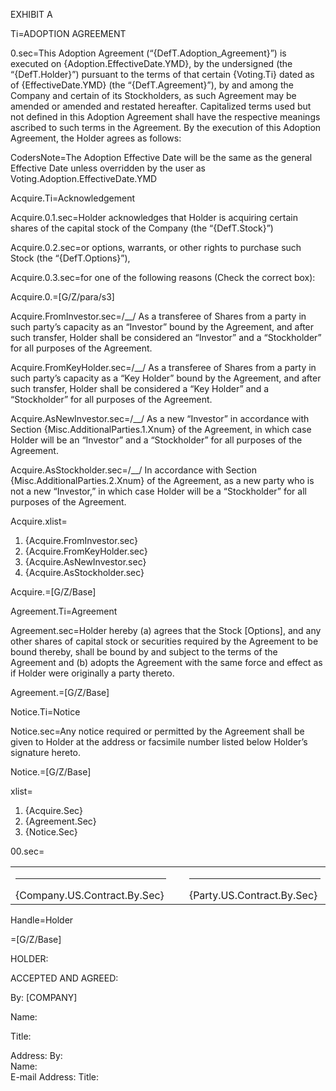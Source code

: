 EXHIBIT A

Ti=ADOPTION AGREEMENT

0.sec=This Adoption Agreement (“{DefT.Adoption_Agreement}”) is executed on {Adoption.EffectiveDate.YMD}, by the undersigned (the “{DefT.Holder}”) pursuant to the terms of that certain {Voting.Ti} dated as of {EffectiveDate.YMD} (the “{DefT.Agreement}”), by and among the Company and certain of its Stockholders, as such Agreement may be amended or amended and restated hereafter. Capitalized terms used but not defined in this Adoption Agreement shall have the respective meanings ascribed to such terms in the Agreement. By the execution of this Adoption Agreement, the Holder agrees as follows:

CodersNote=The Adoption Effective Date will be the same as the general Effective Date unless overridden by the user as Voting.Adoption.EffectiveDate.YMD

Acquire.Ti=Acknowledgement

Acquire.0.1.sec=Holder acknowledges that Holder is acquiring certain shares of the capital stock of the Company (the “{DefT.Stock}”)

Acquire.0.2.sec=or options, warrants, or other rights to purchase such Stock (the “{DefT.Options}”),

Acquire.0.3.sec=for one of the following reasons (Check the correct box):

Acquire.0.=[G/Z/para/s3]

Acquire.FromInvestor.sec=/__/  As a transferee of Shares from a party in such party’s capacity as an “Investor” bound by the Agreement, and after such transfer, Holder shall be considered an “Investor” and a “Stockholder” for all purposes of the Agreement.

Acquire.FromKeyHolder.sec=/__/  As a transferee of Shares from a party in such party’s capacity as a “Key Holder” bound by the Agreement, and after such transfer, Holder shall be considered a “Key Holder” and a “Stockholder” for all purposes of the Agreement.	

Acquire.AsNewInvestor.sec=/__/  As a new “Investor” in accordance with Section {Misc.AdditionalParties.1.Xnum} of the Agreement, in which case Holder will be an “Investor” and a “Stockholder” for all purposes of the Agreement.

Acquire.AsStockholder.sec=/__/  In accordance with Section {Misc.AdditionalParties.2.Xnum} of the Agreement, as a new party who is not a new “Investor,” in which case Holder will be a “Stockholder” for all purposes of the Agreement. 

Acquire.xlist=<ol><li>{Acquire.FromInvestor.sec}</li><li>{Acquire.FromKeyHolder.sec}</li><li>{Acquire.AsNewInvestor.sec}</li><li>{Acquire.AsStockholder.sec}</li></ol>

Acquire.=[G/Z/Base]

Agreement.Ti=Agreement

Agreement.sec=Holder hereby (a) agrees that the Stock [Options], and any other shares of capital stock or securities required by the Agreement to be bound thereby, shall be bound by and subject to the terms of the Agreement and (b) adopts the Agreement with the same force and effect as if Holder were originally a party thereto.

Agreement.=[G/Z/Base]

Notice.Ti=Notice

Notice.sec=Any notice required or permitted by the Agreement shall be given to Holder at the address or facsimile number listed below Holder’s signature hereto. 

Notice.=[G/Z/Base]

xlist=<ol><li>{Acquire.Sec}</li><li>{Agreement.Sec}</li><li>{Notice.Sec}</li></ol>

00.sec=<table><tr><td valign="top" width="300px"><hr>{Company.US.Contract.By.Sec}</td> <td width="100px"></td> <td valign="top" width="300px"><hr>{Party.US.Contract.By.Sec}</td></tr></table>

Handle=Holder

=[G/Z/Base]


HOLDER:

ACCEPTED AND AGREED:

By: 		[COMPANY]

Name: 	

Title: 	

Address: 		By: 	
		Name: 	
E-mail Address: 		Title: 	
	

